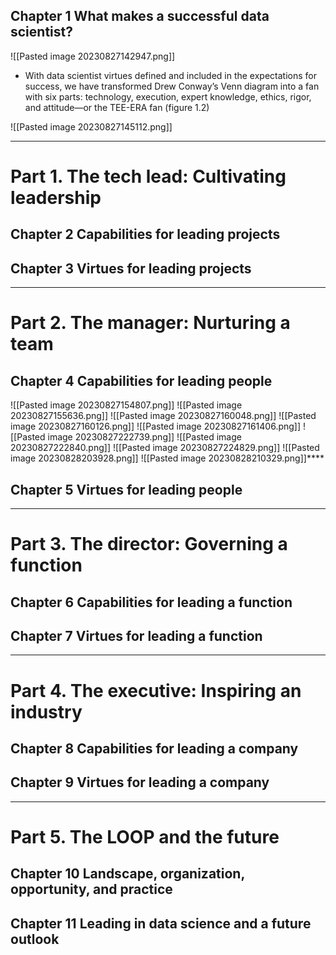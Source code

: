 ## Chapter 1 What makes a successful data scientist?
![[Pasted image 20230827142947.png]]
- With data scientist virtues defined and included in the expectations for success, we have transformed Drew Conway’s Venn diagram into a fan with six parts: technology, execution, expert knowledge, ethics, rigor, and attitude—or the TEE-ERA fan (figure 1.2)

![[Pasted image 20230827145112.png]]




---

# Part 1. The tech lead: Cultivating leadership


## Chapter 2 Capabilities for leading projects


## Chapter 3 Virtues for leading projects

---
# Part 2. The manager: Nurturing a team


## Chapter 4 Capabilities for leading people

![[Pasted image 20230827154807.png]]
![[Pasted image 20230827155636.png]]
 ![[Pasted image 20230827160048.png]]
 ![[Pasted image 20230827160126.png]]
 ![[Pasted image 20230827161406.png]]
 ![[Pasted image 20230827222739.png]]
 ![[Pasted image 20230827222840.png]]
 ![[Pasted image 20230827224829.png]]
 ![[Pasted image 20230828203928.png]]
 ![[Pasted image 20230828210329.png]]****
## Chapter 5 Virtues for leading people

---
# Part 3. The director: Governing a function


## Chapter 6 Capabilities for leading a function



## Chapter 7 Virtues for leading a function


---
# Part 4. The executive: Inspiring an industry


## Chapter 8 Capabilities for leading a company


## Chapter 9 Virtues for leading a company

---
# Part 5. The LOOP and the future


## Chapter 10 Landscape, organization, opportunity, and practice


## Chapter 11 Leading in data science and a future outlook

